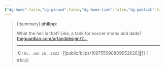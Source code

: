 ```yaml
---
{"dg-home":false,"dg-pinned":false,"dg-home-link":false,"dg-publish":true,"type":"blip","disabled rules":["yaml-title","yaml-title-alias","file-name-heading"],"title":"philipp on mastodon @ 2023-01-26","created-date":"2023-01-26T13:17:36","id":109755698809952620,"updated-date":"2025-05-02T08:50:43","dg-path":"blips/109755698809952626.md","permalink":"/blips/109755698809952626/","dgPassFrontmatter":true,"created":"2023-01-26T13:17:36","updated":"2025-05-02T08:50:43"}
---
```


> [!summary] **philipp**:
>
> What the hell is that? Like, a tank for soccer moms and dads? [theguardian.com/artanddesign/2…](https://www.theguardian.com/artanddesign/2023/jan/25/pepper-spray-school-run-apocalyptic-suv-reznavi-vengeange)
> - - -
>
> 🗓️ `Thu, Jan 26, 2023` · [[public/blips/109755698809952626\|🔗]]
{ #blip}

